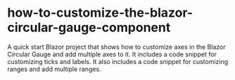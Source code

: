 # how-to-customize-the-blazor-circular-gauge-component
A quick start Blazor project that shows how to customize axes in the Blazor Circular Gauge and add multiple axes to it.  It includes a code snippet for customizing ticks and labels. It also includes a code snippet for customizing ranges and add multiple ranges.
